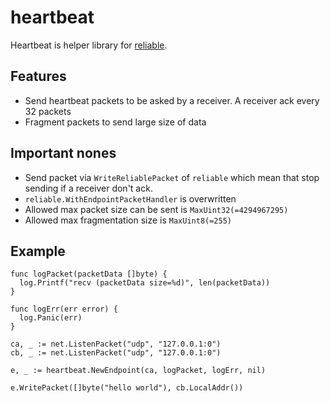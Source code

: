 # heartbeat
Heartbeat is helper library for [reliable](https://github.com/lithdew/reliable).

## Features
- Send heartbeat packets to be asked by a receiver. A receiver ack every 32 packets
- Fragment packets to send large size of data

## Important nones
- Send packet via `WriteReliablePacket` of `reliable` which mean that stop sending if a receiver don't ack.
- `reliable.WithEndpointPacketHandler` is overwritten
- Allowed max packet size can be sent is `MaxUint32(=4294967295)`
- Allowed max fragmentation size is `MaxUint8(=255)`

## Example
```
func logPacket(packetData []byte) {
  log.Printf("recv (packetData size=%d)", len(packetData))
}

func logErr(err error) {
  log.Panic(err)
}

ca, _ := net.ListenPacket("udp", "127.0.0.1:0")
cb, _ := net.ListenPacket("udp", "127.0.0.1:0")

e, _ := heartbeat.NewEndpoint(ca, logPacket, logErr, nil)

e.WritePacket([]byte("hello world"), cb.LocalAddr())
```

